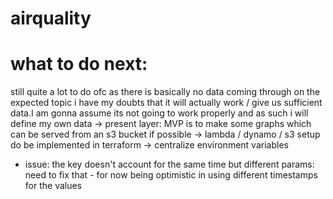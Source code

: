 # airquality

# what to do next:
still quite a lot to do ofc
as there is basically no data coming through on the expected topic i have my
doubts that it will actually work / give us sufficient data.I am gonna assume its
not going to work properly and as such i will define my own data
-> present layer: MVP is to make some graphs which can be served from an s3 bucket if possible
-> lambda / dynamo / s3 setup do be implemented in terraform
-> centralize environment  variables

* issue: the key doesn't account for the same time but different params: need to fix that - for now being optimistic in using different timestamps for the values